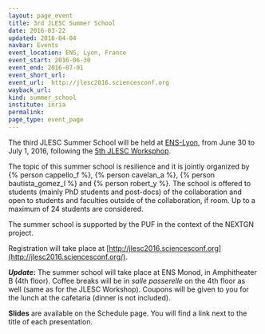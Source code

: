 ```yaml
---
layout: page_event
title: 3rd JLESC Summer School
date: 2016-03-22
updated: 2016-04-04
navbar: Events
event_location: ENS, Lyon, France
event_start: 2016-06-30
event_end: 2016-07-01
event_short_url:
event_url:  http://jlesc2016.sciencesconf.org
wayback_url: 
kind: summer_school
institute: inria
permalink:
page_type: event_page
---
```


The third JLESC Summer School will be held at [ENS-Lyon](http://www.ens-lyon.fr/en/english-ens-de-lyon-269761.kjsp), from June 30 to July 1, 2016, following the [5th JLESC Worksphop](/events/5th-jlesc-workshop).

The topic of this summer school is resilience and it is jointly organized by {% person cappello_f %}, {% person cavelan_a %}, {% person bautista_gomez_l %} and {% person robert_y %}.
The school is offered to students (mainly PhD students and post-docs) of the collaboration and open
to students and faculties outside of the collaboration, if room.
Up to a maximum of 24 students are considered.

The summer school is supported by the PUF in the context of the NEXTGN project.

Registration will take place at [http://jlesc2016.sciencesconf.org](http://jlesc2016.sciencesconf.org/).

**_Update_:** The summer school will take place at ENS Monod, in Amphitheater B (4th floor). Coffee breaks will be in _salle passerelle_ on the 4th floor as well (same as for the JLESC Workshop). Coupons will be given to you for the lunch at the cafetaria (dinner is not included).

**Slides** are available on the Schedule page. You will find a link next to the title of each presentation.